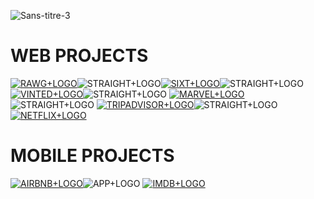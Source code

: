 ![Sans-titre-3](https://user-images.githubusercontent.com/114014511/208993030-9b1afdf9-ec66-4b96-8968-b7c13d8824ca.gif)

# WEB PROJECTS

<a href="https://rawg-rockdean.netlify.app/">![RAWG+LOGO](https://user-images.githubusercontent.com/114014511/208498826-6c934994-4134-4148-bd07-c82e2bb21778.png)</a>![STRAIGHT+LOGO](https://user-images.githubusercontent.com/114014511/208501267-f7a8c6bd-d511-4a58-b6fe-ff169cfc6ff7.png)<a href="https://github.com/6dean">![SIXT+LOGO](https://user-images.githubusercontent.com/114014511/208497321-ca417810-0db7-47af-922a-db14e59c0407.png)</a>![STRAIGHT+LOGO](https://user-images.githubusercontent.com/114014511/208501305-007c2cfd-6201-482e-b27a-9ea49f4423f4.png)
<a href="https://vinted-rockdean.netlify.app/">![VINTED+LOGO](https://user-images.githubusercontent.com/114014511/208497502-02e67459-3fbf-443c-8ebb-ed3c8f4d710b.png)</a>![STRAIGHT+LOGO](https://user-images.githubusercontent.com/114014511/208501395-41b782c9-c034-4de0-92b1-12768138883e.png)
<a href="https://marvel-rockdean.netlify.app/">![MARVEL+LOGO](https://user-images.githubusercontent.com/114014511/208497376-04a88e37-1a6f-4f6e-a7b6-51ed3509b57d.png)</a>![STRAIGHT+LOGO](https://user-images.githubusercontent.com/114014511/208501419-20ceb3c6-a202-4dd6-9922-d75ed818100c.png)
<a href="https://tripadvisor-rockdean.netlify.app/"> ![TRIPADVISOR+LOGO](https://user-images.githubusercontent.com/114014511/208497441-116122eb-f203-4796-aa39-e03bda8f8829.png)</a>![STRAIGHT+LOGO](https://user-images.githubusercontent.com/114014511/208501435-cea307e8-52f6-4167-a682-015f2da35238.png)
<a href="https://netflix-rockdean.netlify.app/">![NETFLIX+LOGO](https://user-images.githubusercontent.com/114014511/208497234-c95e694e-68b0-49e1-bdb1-4f4343fea577.png)</a> 


# MOBILE PROJECTS

<a href="https://github.com/6dean/airbnb">![AIRBNB+LOGO](https://user-images.githubusercontent.com/114014511/208497522-c12cfe12-63f6-434b-b2f3-0f6e04027a30.png)</a>![APP+LOGO](https://user-images.githubusercontent.com/114014511/208501627-87b9c71a-c3bb-43fc-a5c3-5cd9b5d60d2b.png)
<a href="https://github.com/6dean/interstellar">![IMDB+LOGO](https://user-images.githubusercontent.com/114014511/208497583-5c080577-7eff-4560-a884-405bf28eef12.png)</a> 
